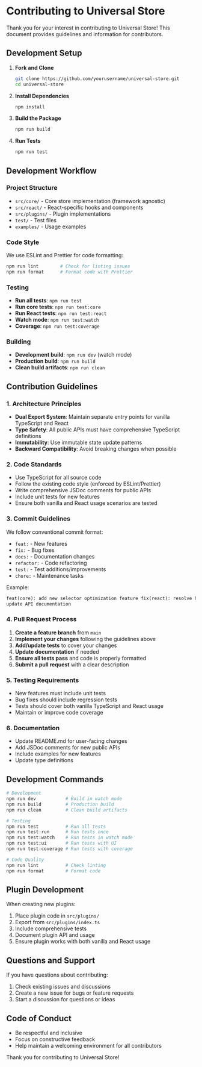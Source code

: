 # Contributing to Universal Store

Thank you for your interest in contributing to Universal Store! This document provides guidelines
and information for contributors.

## Development Setup

1. **Fork and Clone**

   ```bash
   git clone https://github.com/yourusername/universal-store.git
   cd universal-store
   ```

2. **Install Dependencies**

   ```bash
   npm install
   ```

3. **Build the Package**

   ```bash
   npm run build
   ```

4. **Run Tests**

   ```bash
   npm run test
   ```

## Development Workflow

### Project Structure

- `src/core/` - Core store implementation (framework agnostic)
- `src/react/` - React-specific hooks and components
- `src/plugins/` - Plugin implementations
- `test/` - Test files
- `examples/` - Usage examples

### Code Style

We use ESLint and Prettier for code formatting:

```bash
npm run lint        # Check for linting issues
npm run format      # Format code with Prettier
```

### Testing

- **Run all tests**: `npm run test`
- **Run core tests**: `npm run test:core`
- **Run React tests**: `npm run test:react`
- **Watch mode**: `npm run test:watch`
- **Coverage**: `npm run test:coverage`

### Building

- **Development build**: `npm run dev` (watch mode)
- **Production build**: `npm run build`
- **Clean build artifacts**: `npm run clean`

## Contribution Guidelines

### 1. Architecture Principles

- **Dual Export System**: Maintain separate entry points for vanilla TypeScript and React
- **Type Safety**: All public APIs must have comprehensive TypeScript definitions
- **Immutability**: Use immutable state update patterns
- **Backward Compatibility**: Avoid breaking changes when possible

### 2. Code Standards

- Use TypeScript for all source code
- Follow the existing code style (enforced by ESLint/Prettier)
- Write comprehensive JSDoc comments for public APIs
- Include unit tests for new features
- Ensure both vanilla and React usage scenarios are tested

### 3. Commit Guidelines

We follow conventional commit format:

- `feat:` - New features
- `fix:` - Bug fixes
- `docs:` - Documentation changes
- `refactor:` - Code refactoring
- `test:` - Test additions/improvements
- `chore:` - Maintenance tasks

Example:

```md
feat(core): add new selector optimization feature fix(react): resolve hook dependency issue docs:
update API documentation
```

### 4. Pull Request Process

1. **Create a feature branch** from `main`
2. **Implement your changes** following the guidelines above
3. **Add/update tests** to cover your changes
4. **Update documentation** if needed
5. **Ensure all tests pass** and code is properly formatted
6. **Submit a pull request** with a clear description

### 5. Testing Requirements

- New features must include unit tests
- Bug fixes should include regression tests
- Tests should cover both vanilla TypeScript and React usage
- Maintain or improve code coverage

### 6. Documentation

- Update README.md for user-facing changes
- Add JSDoc comments for new public APIs
- Include examples for new features
- Update type definitions

## Development Commands

```bash
# Development
npm run dev           # Build in watch mode
npm run build         # Production build
npm run clean         # Clean build artifacts

# Testing
npm run test          # Run all tests
npm run test:run      # Run tests once
npm run test:watch    # Run tests in watch mode
npm run test:ui       # Run tests with UI
npm run test:coverage # Run tests with coverage

# Code Quality
npm run lint          # Check linting
npm run format        # Format code
```

## Plugin Development

When creating new plugins:

1. Place plugin code in `src/plugins/`
2. Export from `src/plugins/index.ts`
3. Include comprehensive tests
4. Document plugin API and usage
5. Ensure plugin works with both vanilla and React usage

## Questions and Support

If you have questions about contributing:

1. Check existing issues and discussions
2. Create a new issue for bugs or feature requests
3. Start a discussion for questions or ideas

## Code of Conduct

- Be respectful and inclusive
- Focus on constructive feedback
- Help maintain a welcoming environment for all contributors

Thank you for contributing to Universal Store!
